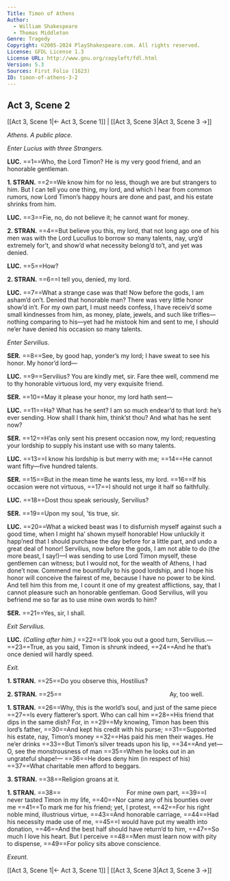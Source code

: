 ```yaml
---
Title: Timon of Athens
Author: 
  - William Shakespeare
  - Thomas Middleton
Genre: Tragedy
Copyright: ©2005-2024 PlayShakespeare.com. All rights reserved.
License: GFDL License 1.3
License URL: http://www.gnu.org/copyleft/fdl.html
Version: 5.3
Sources: First Folio (1623)
ID: timon-of-athens-3-2
---
```


## Act 3, Scene 2
[[Act 3, Scene 1|← Act 3, Scene 1]] | [[Act 3, Scene 3|Act 3, Scene 3 →]]

*Athens. A public place.*

*Enter Lucius with three Strangers.*

**LUC.**
==1==Who, the Lord Timon? He is my very good friend, and an honorable gentleman.

**1. STRAN.**
==2==We know him for no less, though we are but strangers to him. But I can tell you one thing, my lord, and which I hear from common rumors, now Lord Timon’s happy hours are done and past, and his estate shrinks from him.

**LUC.**
==3==Fie, no, do not believe it; he cannot want for money.

**2. STRAN.**
==4==But believe you this, my lord, that not long ago one of his men was with the Lord Lucullus to borrow so many talents, nay, urg’d extremely for’t, and show’d what necessity belong’d to’t, and yet was denied.

**LUC.**
==5==How?

**2. STRAN.**
==6==I tell you, denied, my lord.

**LUC.**
==7==What a strange case was that! Now before the gods, I am asham’d on’t. Denied that honorable man? There was very little honor show’d in’t. For my own part, I must needs confess, I have receiv’d some small kindnesses from him, as money, plate, jewels, and such like trifles—nothing comparing to his—yet had he mistook him and sent to me, I should ne’er have denied his occasion so many talents.

*Enter Servilius.*

**SER.**
==8==See, by good hap, yonder’s my lord; I have sweat to see his honor. My honor’d lord⁠—

**LUC.**
==9==Servilius? You are kindly met, sir. Fare thee well, commend me to thy honorable virtuous lord, my very exquisite friend.

**SER.**
==10==May it please your honor, my lord hath sent⁠—

**LUC.**
==11==Ha? What has he sent? I am so much endear’d to that lord: he’s ever sending. How shall I thank him, think’st thou? And what has he sent now?

**SER.**
==12==H’as only sent his present occasion now, my lord; requesting your lordship to supply his instant use with so many talents.

**LUC.**
==13==I know his lordship is but merry with me;
==14==He cannot want fifty—five hundred talents.

**SER.**
==15==But in the mean time he wants less, my lord.
==16==If his occasion were not virtuous,
==17==I should not urge it half so faithfully.

**LUC.**
==18==Dost thou speak seriously, Servilius?

**SER.**
==19==Upon my soul, ’tis true, sir.

**LUC.**
==20==What a wicked beast was I to disfurnish myself against such a good time, when I might ha’ shown myself honorable! How unluckily it happ’ned that I should purchase the day before for a little part, and undo a great deal of honor! Servilius, now before the gods, I am not able to do (the more beast, I say!)—I was sending to use Lord Timon myself, these gentlemen can witness; but I would not, for the wealth of Athens, I had done’t now. Commend me bountifully to his good lordship, and I hope his honor will conceive the fairest of me, because I have no power to be kind. And tell him this from me, I count it one of my greatest afflictions, say, that I cannot pleasure such an honorable gentleman. Good Servilius, will you befriend me so far as to use mine own words to him?

**SER.**
==21==Yes, sir, I shall.

*Exit Servilius.*

**LUC.**
*(Calling after him.)*
==22==I’ll look you out a good turn, Servilius.⁠—
==23==True, as you said, Timon is shrunk indeed,
==24==And he that’s once denied will hardly speed.

*Exit.*

**1. STRAN.**
==25==Do you observe this, Hostilius?

**2. STRAN.**
==25==                  Ay, too well.

**1. STRAN.**
==26==Why, this is the world’s soul, and just of the same piece
==27==Is every flatterer’s sport. Who can call him
==28==His friend that dips in the same dish? For, in
==29==My knowing, Timon has been this lord’s father,
==30==And kept his credit with his purse;
==31==Supported his estate, nay, Timon’s money
==32==Has paid his men their wages. He ne’er drinks
==33==But Timon’s silver treads upon his lip,
==34==And yet—O, see the monstrousness of man
==35==When he looks out in an ungrateful shape!⁠—
==36==He does deny him (in respect of his) 
==37==What charitable men afford to beggars.

**3. STRAN.**
==38==Religion groans at it.

**1. STRAN.**
==38==           For mine own part,
==39==I never tasted Timon in my life,
==40==Nor came any of his bounties over me
==41==To mark me for his friend; yet, I protest,
==42==For his right noble mind, illustrious virtue,
==43==And honorable carriage,
==44==Had his necessity made use of me,
==45==I would have put my wealth into donation,
==46==And the best half should have return’d to him,
==47==So much I love his heart. But I perceive
==48==Men must learn now with pity to dispense,
==49==For policy sits above conscience.

*Exeunt.*

[[Act 3, Scene 1|← Act 3, Scene 1]] | [[Act 3, Scene 3|Act 3, Scene 3 →]]